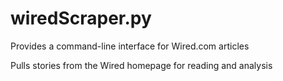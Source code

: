 # wiredScraper.py

Provides a command-line interface for Wired.com articles

Pulls stories from the Wired homepage for reading and analysis

